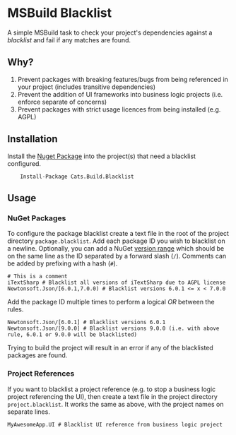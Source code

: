 # MSBuild Blacklist

A simple MSBuild task to check your project's dependencies against a _blacklist_ and fail if any matches are found.

## Why?

1. Prevent packages with breaking features/bugs from being referenced in your project (includes transitive dependencies)
2. Prevent the addition of UI frameworks into business logic projects (i.e. enforce separate of concerns)
3. Prevent packages with strict usage licences from being installed (e.g. AGPL)

## Installation

Install the [Nuget Package](https://www.nuget.org/packages/Cats.Build.Blacklist) into the project(s) that need a blacklist configured.

```
    Install-Package Cats.Build.Blacklist
```

## Usage

### NuGet Packages

To configure the package blacklist create a text file in the root of the project directory `package.blacklist`. Add each package ID you wish to blacklist on a newline. Optionally, you can add a NuGet [version range](https://docs.microsoft.com/en-us/nuget/concepts/package-versioning#version-ranges) which should be on the same line as the ID separated by a forward slash (`/`). Comments can be added by prefixing with a hash (`#`).

```
# This is a comment
iTextSharp # Blacklist all versions of iTextSharp due to AGPL license
Newtonsoft.Json/[6.0.1,7.0.0) # Blacklist versions 6.0.1 <= x < 7.0.0
```

Add the package ID multiple times to perform a logical _OR_ between the rules.

```
Newtonsoft.Json/[6.0.1] # Blacklist versions 6.0.1
Newtonsoft.Json/[9.0.0] # Blacklist versions 9.0.0 (i.e. with above rule, 6.0.1 or 9.0.0 will be blacklisted)
```

Trying to build the project will result in an error if any of the blacklisted packages are found.

### Project References

If you want to blacklist a project reference (e.g. to stop a business logic project referencing the UI), then create a text file in the project directory `project.blacklist`. It works the same as above, with the project names on separate lines.

```
MyAwesomeApp.UI # Blacklist UI reference from business logic project
```
